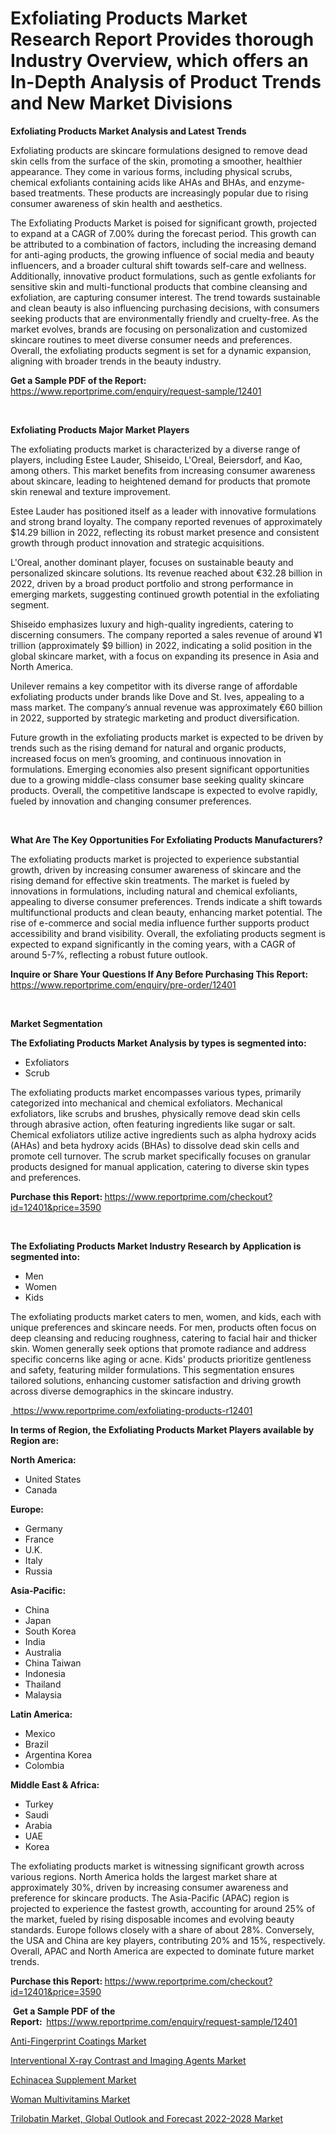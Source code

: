 <p><h1>Exfoliating Products Market Research Report Provides thorough Industry Overview, which offers an In-Depth Analysis of Product Trends and New Market Divisions</h1></p><p><strong>Exfoliating Products Market Analysis and Latest Trends</strong></p>
<p><p>Exfoliating products are skincare formulations designed to remove dead skin cells from the surface of the skin, promoting a smoother, healthier appearance. They come in various forms, including physical scrubs, chemical exfoliants containing acids like AHAs and BHAs, and enzyme-based treatments. These products are increasingly popular due to rising consumer awareness of skin health and aesthetics.</p><p>The Exfoliating Products Market is poised for significant growth, projected to expand at a CAGR of 7.00% during the forecast period. This growth can be attributed to a combination of factors, including the increasing demand for anti-aging products, the growing influence of social media and beauty influencers, and a broader cultural shift towards self-care and wellness. Additionally, innovative product formulations, such as gentle exfoliants for sensitive skin and multi-functional products that combine cleansing and exfoliation, are capturing consumer interest. The trend towards sustainable and clean beauty is also influencing purchasing decisions, with consumers seeking products that are environmentally friendly and cruelty-free. As the market evolves, brands are focusing on personalization and customized skincare routines to meet diverse consumer needs and preferences. Overall, the exfoliating products segment is set for a dynamic expansion, aligning with broader trends in the beauty industry.</p></p>
<p><strong>Get a Sample PDF of the Report:&nbsp;</strong> <a href="https://www.reportprime.com/enquiry/request-sample/12401">https://www.reportprime.com/enquiry/request-sample/12401</a></p>
<p>&nbsp;</p>
<p><strong>Exfoliating Products Major Market Players</strong></p>
<p><p>The exfoliating products market is characterized by a diverse range of players, including Estee Lauder, Shiseido, L'Oreal, Beiersdorf, and Kao, among others. This market benefits from increasing consumer awareness about skincare, leading to heightened demand for products that promote skin renewal and texture improvement.</p><p>Estee Lauder has positioned itself as a leader with innovative formulations and strong brand loyalty. The company reported revenues of approximately $14.29 billion in 2022, reflecting its robust market presence and consistent growth through product innovation and strategic acquisitions.</p><p>L'Oreal, another dominant player, focuses on sustainable beauty and personalized skincare solutions. Its revenue reached about €32.28 billion in 2022, driven by a broad product portfolio and strong performance in emerging markets, suggesting continued growth potential in the exfoliating segment.</p><p>Shiseido emphasizes luxury and high-quality ingredients, catering to discerning consumers. The company reported a sales revenue of around ¥1 trillion (approximately $9 billion) in 2022, indicating a solid position in the global skincare market, with a focus on expanding its presence in Asia and North America.</p><p>Unilever remains a key competitor with its diverse range of affordable exfoliating products under brands like Dove and St. Ives, appealing to a mass market. The company’s annual revenue was approximately €60 billion in 2022, supported by strategic marketing and product diversification.</p><p>Future growth in the exfoliating products market is expected to be driven by trends such as the rising demand for natural and organic products, increased focus on men’s grooming, and continuous innovation in formulations. Emerging economies also present significant opportunities due to a growing middle-class consumer base seeking quality skincare products. Overall, the competitive landscape is expected to evolve rapidly, fueled by innovation and changing consumer preferences.</p></p>
<p>&nbsp;</p>
<p><strong>What Are The Key Opportunities For Exfoliating Products Manufacturers?</strong></p>
<p><p>The exfoliating products market is projected to experience substantial growth, driven by increasing consumer awareness of skincare and the rising demand for effective skin treatments. The market is fueled by innovations in formulations, including natural and chemical exfoliants, appealing to diverse consumer preferences. Trends indicate a shift towards multifunctional products and clean beauty, enhancing market potential. The rise of e-commerce and social media influence further supports product accessibility and brand visibility. Overall, the exfoliating products segment is expected to expand significantly in the coming years, with a CAGR of around 5-7%, reflecting a robust future outlook.</p></p>
<p><strong>Inquire or Share Your Questions If Any Before Purchasing This Report:</strong> <a href="https://www.reportprime.com/enquiry/pre-order/12401">https://www.reportprime.com/enquiry/pre-order/12401</a></p>
<p>&nbsp;</p>
<p><strong>Market Segmentation</strong></p>
<p><strong>The Exfoliating Products Market Analysis by types is segmented into:</strong></p>
<p><ul><li>Exfoliators</li><li>Scrub</li></ul></p>
<p><p>The exfoliating products market encompasses various types, primarily categorized into mechanical and chemical exfoliators. Mechanical exfoliators, like scrubs and brushes, physically remove dead skin cells through abrasive action, often featuring ingredients like sugar or salt. Chemical exfoliators utilize active ingredients such as alpha hydroxy acids (AHAs) and beta hydroxy acids (BHAs) to dissolve dead skin cells and promote cell turnover. The scrub market specifically focuses on granular products designed for manual application, catering to diverse skin types and preferences.</p></p>
<p><strong>Purchase this Report:&nbsp;</strong><a href="https://www.reportprime.com/checkout?id=12401&price=3590">https://www.reportprime.com/checkout?id=12401&price=3590</a></p>
<p>&nbsp;</p>
<p><strong>The Exfoliating Products Market Industry Research by Application is segmented into:</strong></p>
<p><ul><li>Men</li><li>Women</li><li>Kids</li></ul></p>
<p><p>The exfoliating products market caters to men, women, and kids, each with unique preferences and skincare needs. For men, products often focus on deep cleansing and reducing roughness, catering to facial hair and thicker skin. Women generally seek options that promote radiance and address specific concerns like aging or acne. Kids' products prioritize gentleness and safety, featuring milder formulations. This segmentation ensures tailored solutions, enhancing customer satisfaction and driving growth across diverse demographics in the skincare industry.</p></p>
<p><a href="https://www.reportprime.com/exfoliating-products-r12401">&nbsp;https://www.reportprime.com/exfoliating-products-r12401</a></p>
<p><strong>In terms of Region, the Exfoliating Products Market Players available by Region are:</strong></p>
<p>
    <p> <strong> North America: </strong>
        <ul>
            <li>United States</li>
            <li>Canada</li>
        </ul>
        </p> 
    <p> <strong> Europe: </strong>
        <ul>
            <li>Germany</li>
            <li>France</li>
            <li>U.K.</li>
            <li>Italy</li>
            <li>Russia</li>
        </ul>
        </p> 
    <p> <strong> Asia-Pacific: </strong>
        <ul>
            <li>China</li>
            <li>Japan</li>
            <li>South Korea</li>
            <li>India</li>
            <li>Australia</li>
            <li>China Taiwan</li>
            <li>Indonesia</li>
            <li>Thailand</li>
            <li>Malaysia</li>
        </ul>
        </p> 
    <p> <strong> Latin America: </strong>
        <ul>
            <li>Mexico</li>
            <li>Brazil</li>
            <li>Argentina Korea</li>
            <li>Colombia</li>
        </ul>
        </p> 
    <p> <strong> Middle East & Africa: </strong>
        <ul>
            <li>Turkey</li>
            <li>Saudi</li>
            <li>Arabia</li>
            <li>UAE</li>
            <li>Korea</li>
        </ul>
    </p>
    </p>
<p><p>The exfoliating products market is witnessing significant growth across various regions. North America holds the largest market share at approximately 30%, driven by increasing consumer awareness and preference for skincare products. The Asia-Pacific (APAC) region is projected to experience the fastest growth, accounting for around 25% of the market, fueled by rising disposable incomes and evolving beauty standards. Europe follows closely with a share of about 28%. Conversely, the USA and China are key players, contributing 20% and 15%, respectively. Overall, APAC and North America are expected to dominate future market trends.</p></p>
<p><strong>Purchase this Report: </strong><a href="https://www.reportprime.com/checkout?id=12401&price=3590">https://www.reportprime.com/checkout?id=12401&price=3590</a></p>
<p>&nbsp;<strong>Get a Sample PDF of the Report:&nbsp;&nbsp;</strong><a href="https://www.reportprime.com/enquiry/request-sample/12401">https://www.reportprime.com/enquiry/request-sample/12401</a></p>
<p><strong></strong></p>
<p><p><a href="https://issuu.com/reportprime-2/docs/anti-fingerprint-coatings-market-si_e02452af17c345">Anti-Fingerprint Coatings Market</a></p><p><a href="https://issuu.com/reportprime-2/docs/interventional-x-ray-contrast-and-i_653510ce1bce28">Interventional X-ray Contrast and Imaging Agents Market</a></p><p><a href="https://medium.com/@sahanad234/charting-the-future-comprehensive-analysis-of-the-global-echinacea-supplement-market-2024-2031-b2acca70bd17">Echinacea Supplement Market</a></p><p><a href="https://medium.com/@sahanad234/strategic-roadmap-to-success-global-woman-multivitamins-market-analysis-2024-2031-ca00ae28343e">Woman Multivitamins Market</a></p><p><a href="https://www.linkedin.com/pulse/global-trilobatin-market-outlook-forecast-2022-2028-focus-pklsf?trackingId=9uvA1pFZSDaqwTKQS2pz7Q%3D%3D">Trilobatin Market, Global Outlook and Forecast 2022-2028 Market</a></p></p>